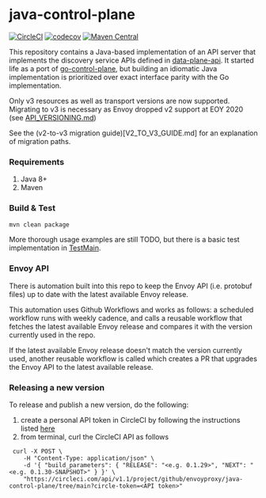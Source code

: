 # java-control-plane

[![CircleCI](https://circleci.com/gh/envoyproxy/java-control-plane.svg?style=svg)](https://circleci.com/gh/envoyproxy/java-control-plane) [![codecov](https://codecov.io/gh/envoyproxy/java-control-plane/branch/main/graph/badge.svg)](https://codecov.io/gh/envoyproxy/java-control-plane) [![Maven Central](https://maven-badges.herokuapp.com/maven-central/io.envoyproxy.controlplane/java-control-plane/badge.svg)](https://maven-badges.herokuapp.com/maven-central/io.envoyproxy.controlplane/java-control-plane)

This repository contains a Java-based implementation of an API server that implements the discovery service APIs defined
in [data-plane-api](https://github.com/envoyproxy/data-plane-api). It started life as a port of
[go-control-plane](https://github.com/envoyproxy/go-control-plane), but building an idiomatic Java implementation is
prioritized over exact interface parity with the Go implementation.

Only v3 resources as well as transport versions are now supported. Migrating
to v3 is necessary as Envoy dropped v2 support at EOY 2020 (see
[API_VERSIONING.md](https://github.com/envoyproxy/envoy/blob/4c6206865061591155d18b55972b4d626e1703dd/api/API_VERSIONING.md))

See the (v2-to-v3 migration guide)[V2_TO_V3_GUIDE.md] for an explanation of migration paths.

### Requirements

1. Java 8+
2. Maven

### Build & Test

```bash
mvn clean package
```

More thorough usage examples are still TODO, but there is a basic test implementation in
[TestMain](server/src/test/java/io/envoyproxy/controlplane/server/TestMain.java).

### Envoy API
There is automation built into this repo to keep the Envoy API (i.e. protobuf files)
up to date with the latest available Envoy release.

This automation uses Github Workflows and works as follows: a scheduled workflow runs with
weekly cadence, and calls a reusable workflow that fetches the latest available Envoy release
and compares it with the version currently used in the repo.

If the latest available Envoy release doesn't match the version currently used, another
reusable workflow is called which creates a PR that upgrades the Envoy API to the latest
available release.

### Releasing a new version
To release and publish a new version, do the following:
1. create a personal API token in CircleCI by following the instructions listed [here](https://circleci.com/docs/2.0/managing-api-tokens/#creating-a-personal-api-token)
2. from terminal, curl the CircleCI API as follows

```
 curl -X POST \
    -H "Content-Type: application/json" \
    -d '{ "build_parameters": { "RELEASE": "<e.g. 0.1.29>", "NEXT": "<e.g. 0.1.30-SNAPSHOT>" } }' \
    "https://circleci.com/api/v1.1/project/github/envoyproxy/java-control-plane/tree/main?circle-token=<API token>"
```
